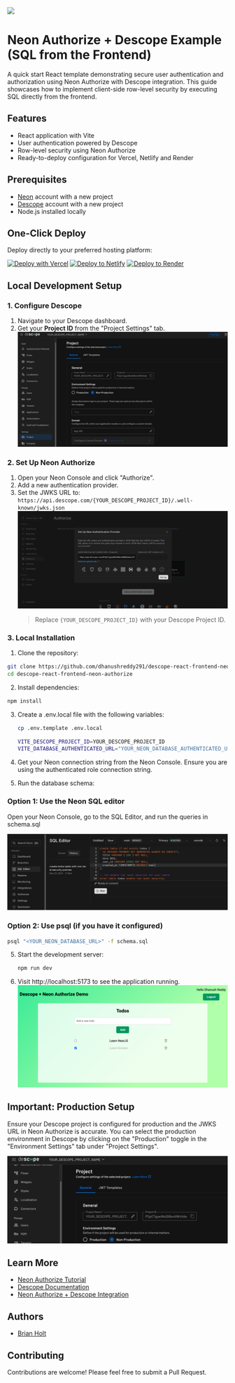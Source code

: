 <img width="250px" src="https://neon.tech/brand/neon-logo-dark-color.svg" />

# Neon Authorize + Descope Example (SQL from the Frontend)

A quick start React template demonstrating secure user authentication and authorization using Neon Authorize with Descope integration. This guide showcases how to implement client-side row-level security by executing SQL directly from the frontend.

## Features

- React application with Vite
- User authentication powered by Descope
- Row-level security using Neon Authorize
- Ready-to-deploy configuration for Vercel, Netlify and Render

## Prerequisites

- [Neon](https://neon.tech) account with a new project
- [Descope](https://www.descope.com) account with a new project
- Node.js installed locally

## One-Click Deploy

Deploy directly to your preferred hosting platform:

[![Deploy with Vercel](https://vercel.com/button)](https://vercel.com/new/clone?repository-url=https://github.com/dhanushreddy291/descope-react-frontend-neon-authorize&env=VITE_DESCOPE_PROJECT_ID,VITE_DATABASE_AUTHENTICATED_URL&project-name=neon-authorize-descope&repository-name=neon-authorize-descope)
[![Deploy to Netlify](https://www.netlify.com/img/deploy/button.svg)](https://app.netlify.com/start/deploy?repository=https://github.com/dhanushreddy291/descope-react-frontend-neon-authorize)
[![Deploy to Render](https://render.com/images/deploy-to-render-button.svg)](https://render.com/deploy?repo=https://github.com/dhanushreddy291/descope-react-frontend-neon-authorize)

## Local Development Setup

### 1. Configure Descope

1. Navigate to your Descope dashboard.
2. Get your **Project ID** from the "Project Settings" tab.
   ![Descope Project ID](/images/descope-project-id.png)

### 2. Set Up Neon Authorize

1. Open your Neon Console and click "Authorize".
2. Add a new authentication provider.
3. Set the JWKS URL to: `https://api.descope.com/{YOUR_DESCOPE_PROJECT_ID}/.well-known/jwks.json`
   ![Neon Authorize JWKS URL](/images/neon-authorize-jwks-url.png)
   > Replace `{YOUR_DESCOPE_PROJECT_ID}` with your Descope Project ID.

### 3. Local Installation

1. Clone the repository:

```bash
git clone https://github.com/dhanushreddy291/descope-react-frontend-neon-authorize
cd descope-react-frontend-neon-authorize
```

2. Install dependencies:

```bash
npm install
```

3. Create a .env.local file with the following variables:

   ```bash
   cp .env.template .env.local
   ```

   ```bash
   VITE_DESCOPE_PROJECT_ID=YOUR_DESCOPE_PROJECT_ID
   VITE_DATABASE_AUTHENTICATED_URL="YOUR_NEON_DATABASE_AUTHENTICATED_URL"
   ```

4. Get your Neon connection string from the Neon Console. Ensure you are using the authenticated role connection string.

5. Run the database schema:

### Option 1: Use the Neon SQL editor

Open your Neon Console, go to the SQL Editor, and run the queries in schema.sql

![Neon SQL Editor](/images/neon-sql-editor.png)

### Option 2: Use psql (if you have it configured)

```bash
psql "<YOUR_NEON_DATABASE_URL>" -f schema.sql
```

5. Start the development server:

   ```bash
   npm run dev
   ```

6. Visit http://localhost:5173 to see the application running.
   ![Descope React App](/images/descope-react-app.png)

## Important: Production Setup

Ensure your Descope project is configured for production and the JWKS URL in Neon Authorize is accurate. You can select the production environment in Descope by clicking on the "Production" toggle in the "Environment Settings" tab under "Project Settings".

![Descope use in production](/images/descope-use-in-production.png)

## Learn More

- [Neon Authorize Tutorial](https://neon.tech/docs/guides/neon-authorize-tutorial)
- [Descope Documentation](https://docs.descope.com)
- [Neon Authorize + Descope Integration](https://neon.tech/docs/guides/neon-authorize-descope)

## Authors

- [Brian Holt](https://github.com/btholt)

## Contributing

Contributions are welcome! Please feel free to submit a Pull Request.
